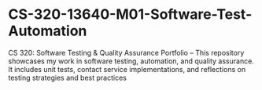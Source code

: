 # CS-320-13640-M01-Software-Test-Automation
CS 320: Software Testing &amp; Quality Assurance Portfolio – This repository showcases my work in software testing, automation, and quality assurance. It includes unit tests, contact service implementations, and reflections on testing strategies and best practices
